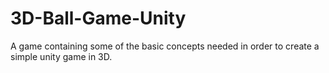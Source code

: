 # 3D-Ball-Game-Unity
A game containing some of the basic concepts needed in order to create a simple unity game in 3D.
